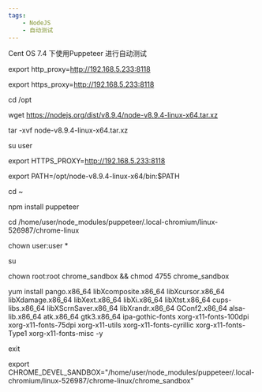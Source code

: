 ```yaml
---
tags:
    - NodeJS
    - 自动测试
---
```


Cent OS 7.4 下使用Puppeteer 进行自动测试

export http_proxy=http://192.168.5.233:8118

export https_proxy=http://192.168.5.233:8118

cd /opt

wget https://nodejs.org/dist/v8.9.4/node-v8.9.4-linux-x64.tar.xz

tar -xvf node-v8.9.4-linux-x64.tar.xz



su user

export HTTPS_PROXY=http://192.168.5.233:8118

export PATH=/opt/node-v8.9.4-linux-x64/bin:$PATH

cd ~

npm install puppeteer



cd /home/user/node_modules/puppeteer/.local-chromium/linux-526987/chrome-linux

chown user:user *



su

chown root:root chrome_sandbox && chmod 4755 chrome_sandbox

yum install pango.x86_64 libXcomposite.x86_64 libXcursor.x86_64 libXdamage.x86_64 libXext.x86_64 libXi.x86_64 libXtst.x86_64 cups-libs.x86_64 libXScrnSaver.x86_64 libXrandr.x86_64 GConf2.x86_64 alsa-lib.x86_64 atk.x86_64 gtk3.x86_64 ipa-gothic-fonts xorg-x11-fonts-100dpi xorg-x11-fonts-75dpi xorg-x11-utils xorg-x11-fonts-cyrillic xorg-x11-fonts-Type1 xorg-x11-fonts-misc -y

exit

export CHROME_DEVEL_SANDBOX="/home/user/node_modules/puppeteer/.local-chromium/linux-526987/chrome-linux/chrome_sandbox"



